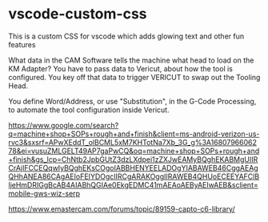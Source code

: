 # vscode-custom-css
This is a custom CSS for vscode which adds glowing text and other fun features






What data in the CAM Software tells the machine what head to load on the KM Adapter? You have to pass data to Vericut, about how the tool is configured. You key off that data to trigger VERICUT to swap out the Tooling Head.


You define Word/Address, or use "Substitution", in the G-Code Processing, to automate the tool configuration inside Vericut. 


https://www.google.com/search?q=machine+shop+SOPs+rough+and+finish&client=ms-android-verizon-us-rvc3&sxsrf=APwXEddT_olBCML5xM7KHTotNa7Xb_3G_g%3A1680796606278&ei=vusuZMLGELT49AP7gaPwCQ&oq=machine+shop+SOPs+rough+and+finish&gs_lcp=ChNtb2JpbGUtZ3dzLXdpei1zZXJwEAMyBQghEKABMgUIIRCrAjIFCCEQqwIyBQghEKsCOgoIABBHENYEELADOgYIABAWEB46CggAEAgQHhANEA86CAgAEIoFEIYDOgcIIRCgARAKOggIIRAWEB4QHUoECEEYAFClBljeHmDRIGgBcAB4AIABhQGIAe0EkgEDMC41mAEAoAEByAEIwAEB&sclient=mobile-gws-wiz-serp

https://www.emastercam.com/forums/topic/89159-capto-c6-library/
